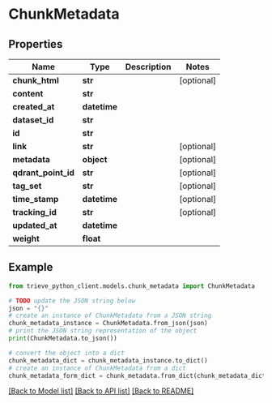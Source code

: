 # ChunkMetadata


## Properties

Name | Type | Description | Notes
------------ | ------------- | ------------- | -------------
**chunk_html** | **str** |  | [optional] 
**content** | **str** |  | 
**created_at** | **datetime** |  | 
**dataset_id** | **str** |  | 
**id** | **str** |  | 
**link** | **str** |  | [optional] 
**metadata** | **object** |  | [optional] 
**qdrant_point_id** | **str** |  | [optional] 
**tag_set** | **str** |  | [optional] 
**time_stamp** | **datetime** |  | [optional] 
**tracking_id** | **str** |  | [optional] 
**updated_at** | **datetime** |  | 
**weight** | **float** |  | 

## Example

```python
from trieve_python_client.models.chunk_metadata import ChunkMetadata

# TODO update the JSON string below
json = "{}"
# create an instance of ChunkMetadata from a JSON string
chunk_metadata_instance = ChunkMetadata.from_json(json)
# print the JSON string representation of the object
print(ChunkMetadata.to_json())

# convert the object into a dict
chunk_metadata_dict = chunk_metadata_instance.to_dict()
# create an instance of ChunkMetadata from a dict
chunk_metadata_form_dict = chunk_metadata.from_dict(chunk_metadata_dict)
```
[[Back to Model list]](../README.md#documentation-for-models) [[Back to API list]](../README.md#documentation-for-api-endpoints) [[Back to README]](../README.md)


